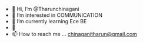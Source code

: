 - 👋 Hi, I’m @Tharunchinagani
- 👀 I’m interested in COMMUNICATION
- 🌱 I’m currently learning Ece BE
- 💞️ 
- 📫 How to reach me ...
chinaganitharun@gmail.com
<!---
Tharunchinagani/Tharunchinagani is a ✨ special ✨ repository because its `README.md` (this file) appears on your GitHub profile.
You can click the Preview link to take a look at your changes.
--->
